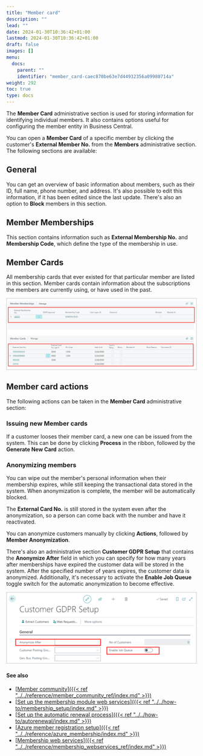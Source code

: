 ```yaml
---
title: "Member card"
description: ""
lead: ""
date: 2024-01-30T10:36:42+01:00
lastmod: 2024-01-30T10:36:42+01:00
draft: false
images: []
menu:
  docs:
    parent: ""
    identifier: "member_card-caec870be63e7d44932356a09980714a"
weight: 292
toc: true
type: docs
---
```


The **Member Card** administrative section is used for storing information for identifying individual members. It also contains options useful for configuring the member entity in Business Central. 

You can open a **Member Card** of a specific member by clicking the customer's **External Member No.** from the **Members** administrative section. The following sections are available: 

## General

You can get an overview of basic information about members, such as their ID, full name, phone number, and address. It's also possible to edit this information, if it has been edited since the last update. There's also an option to **Block** members in this section.

## Member Memberships

This section contains information such as **External Membership No.** and **Membership Code**, which define the type of the membership in use. 

## Member Cards

All membership cards that ever existed for that particular member are listed in this section. Member cards contain information about the subscriptions the members are currently using, or have used in the past.


![membership_panels](Images/membership_panels.PNG)

## Member card actions

The following actions can be taken in the **Member Card** administrative section:

### Issuing new Member cards

If a customer looses their member card, a new one can be issued from the system. This can be done by clicking **Process** in the ribbon, followed by the **Generate New Card** action.

### Anonymizing members

You can wipe out the member's personal information when their membership expires, while still keeping the transactional data stored in the system. When anonymization is complete, the member will be automatically blocked. 

The **External Card No.** is still stored in the system even after the anonymization, so a person can come back with the number and have it reactivated.

You can anonymize customers manually by clicking **Actions**, followed by **Member Anonymization**. 

There's also an administrative section **Customer GDPR Setup** that contains the **Anonymize After** field in which you can specify for how many years after memberships have expired the customer data will be stored in the system. After the specified number of years expires, the customer data is anonymized. Additionally, it's necessary to activate the **Enable Job Queue** toggle switch for the automatic anonymization to become effective.

![customer_gdpr](Images/customer_gdpr.PNG)

#### See also

- [<ins>Member community<ins>]({{< ref "../../reference/member_community_ref/index.md" >}})
- [<ins>Set up the membership module web services<ins>]({{< ref "../../how-to/membership_setup/index.md" >}})
- [<ins>Set up the automatic renewal process<ins>]({{< ref "../../how-to/autorenewal/index.md" >}})
- [<ins>Azure member registration setup<ins>]({{< ref "../../reference/azure_membership/index.md" >}})
- [<ins>Membership web services<ins>]({{< ref "../../reference/membership_webservices_ref/index.md" >}})